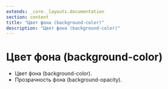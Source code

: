```yaml
---
extends: _core._layouts.documentation
section: content
title: "Цвет фона (background-color)"
description: "Цвет фона (background-color)"
---
```


# Цвет фона (background-color)

* Цвет фона (background-color).
* Прозрачность фона (background-opacity).
